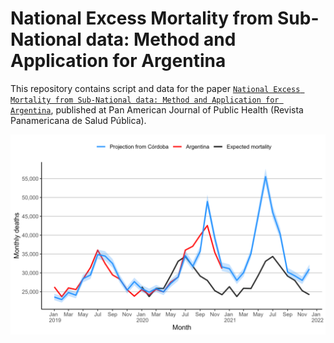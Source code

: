 # National Excess Mortality from Sub-National data: Method and Application for Argentina

This repository contains script and data for the paper [`National Excess Mortality from Sub-National data: Method and Application for Argentina`](https://iris.paho.org/handle/10665.2/55848), published at Pan American Journal of Public Health (Revista Panamericana de Salud Pública).

![Argentina Mortality Projection](figure2.png)
